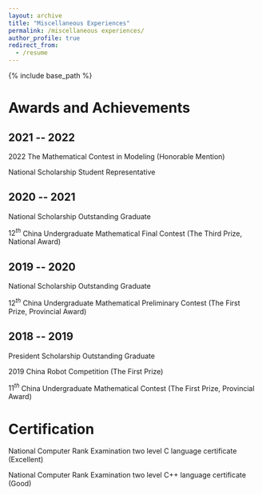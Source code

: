 ```yaml
---
layout: archive
title: "Miscellaneous Experiences"
permalink: /miscellaneous experiences/
author_profile: true
redirect_from:
  - /resume
---
```


{% include base_path %}

Awards and Achievements
======

2021 -- 2022
---
2022 The Mathematical Contest in Modeling (Honorable Mention)

National Scholarship Student Representative

2020 -- 2021
---
National Scholarship Outstanding Graduate

$12^{th}$ China Undergraduate Mathematical Final Contest (The Third Prize, National Award)

2019 -- 2020
---
National Scholarship Outstanding Graduate

$12^{th}$ China Undergraduate Mathematical Preliminary Contest (The First Prize, Provincial Award)

2018 -- 2019
---
President Scholarship Outstanding Graduate

2019 China Robot Competition (The First Prize)

$11^{th}$ China Undergraduate Mathematical Contest (The First Prize, Provincial Award)

Certification
======
National Computer Rank Examination two level C language certificate (Excellent)

National Computer Rank Examination two level C++ language certificate (Good)
